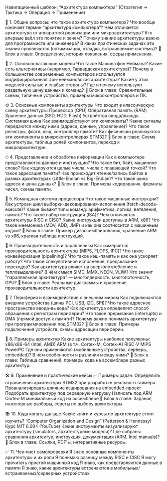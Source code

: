 Навигационный шаблон: “Архитектура компьютера”
(Стратегия → Тактика → Операция → Применение)

📌 1. Общие вопросы: что такое архитектура компьютера?
Что вообще означает термин “архитектура компьютера”?
Чем отличается архитектура от аппаратной реализации или микроархитектуры?
Кто впервые ввёл это понятие и зачем?
Почему знание архитектуры важно для программиста или инженера?
В каких практических задачах эти знания проявляются (оптимизация, отладка, встраиваемые системы)?
🔹 Блок в главе: Определение, история появления, сферы применения.

🧠 2. Основополагающие модели
Что такое Машина фон Неймана?
Какие есть альтернативы (например, Гарвардская архитектура)?
Почему в большинстве современных компьютеров используется модифицированная фон-неймановская архитектура?
Какие у этих моделей сильные и слабые стороны?
Где и почему используют раздельную шину данных и команд?
🔹 Блок в главе: Сравнительные схемы, типичные устройства, примеры микроконтроллеров и ПК.

⚙️ 3. Основные компоненты архитектуры
Что входит в классическую схему архитектуры:
Процессор (CPU)
Оперативная память (RAM)
Хранение данных (SSD, HDD, Flash)
Устройства ввода/вывода
Системная шина
Как взаимодействуют эти компоненты?
Какие сигналы передаются между ними (адреса, данные, управление)?
Что такое регистры, флаги, кэш, контроллер памяти?
Как физически реализуются эти компоненты в микроконтроллерах STM32?
🔹 Блок в главе: Схема архитектуры, таблица ролей компонентов, переход к микроархитектуре.

⏱ 4. Представление и обработка информации
Как в компьютере представляются данные и инструкции?
Что такое бит, байт, машинное слово?
Как кодируются целые числа, числа с плавающей точкой?
Что такое адресация памяти?
Как происходит чтение/запись байтов в разных архитектурах (Little-Endian vs Big-Endian)?
Что такое шина адреса и шина данных?
🔹 Блок в главе: Примеры кодирования, форматы чисел, схемы памяти.

🔁 5. Командная система процессора
Что такое машинные инструкции?
Как устроен цикл выборки-декодирования-исполнения (fetch-decode-execute)?
Какие бывают типы команд: арифметика, логика, ветвления, память?
Что такое набор инструкций (ISA)?
Чем отличаются архитектуры RISC и CISC?
Какие инструкции доступны в ARM, x86?
Что такое мнемоника (MOV, ADD, JMP) и как она соотносится с машинным кодом?
🔹 Блок в главе: Пример дизассемблирования, сравнение ARM vs x86, краткая таблица инструкций.

🧮 6. Производительность и параллелизм
Как измеряется производительность архитектуры (MIPS, FLOPS, IPC)?
Что такое конвейеризация (pipelining)?
Что такое кэш-память и как она ускоряет работу?
Что такое спекулятивное исполнение, предсказание переходов?
Как архитектура влияет на энергопотребление и тепловыделение?
В чём смысл SIMD, MMX, NEON, VLIW?
Что значит "параллельная архитектура" — многоядерность, многопоточность, GPU?
🔹 Блок в главе: Реальные диаграммы и сравнение производительности архитектур.

🔌 7. Периферия и взаимодействие с внешним миром
Как подключаются внешние устройства (шины PCI, USB, I2C, SPI)?
Что такое адресное пространство ввода-вывода?
Как архитектура определяет способ обращения к регистрам периферии?
Что такое прерывания (interrupts) и DMA (прямой доступ к памяти)?
Почему важно понимать архитектуру при программировании под STM32?
🔹 Блок в главе: Примеры подключения устройств, схемы адресации периферии.

🧩 8. Примеры архитектур
Какие архитектуры наиболее популярны:
x86/x86-64 (Intel, AMD)
ARM (в т.ч. Cortex-M, Cortex-A)
RISC-V
MIPS
PowerPC
Где они применяются (мобильные устройства, серверы, embedded)?
В чём особенности и различия между ними?
🔹 Блок в главе: Таблица сравнений, примеры кода на ассемблере разных архитектур.

🛠️ 9. Применение и практические кейсы
✅ Примеры задач:
Определить ограничения архитектуры STM32 при разработке реального таймера
Проанализировать влияние кэширования на embedded-проект
Подобрать архитектуру под серверную нагрузку
Написать под ARM Cortex-M минимальный код на ассемблере
🔹 Блок в главе: Задания, инженерные разборы, советы по выбору архитектуры.

📚 10. Куда копать дальше
Какие книги и курсы по архитектуре стоит изучить?
“Computer Organization and Design” (Patterson & Hennessy)
Курс MIT 6.004 (YouTube)
Какие инструменты визуализируют архитектуру (simulators, архитектурные модели)?
Где собраны сравнения архитектур, инструкция, документация (ARM, Intel manuals)?
🔹 Блок в главе: Ссылки, PDF'ы, интерактивные ресурсы.

✅ 11. Чек-лист самопроверки
 Я знаю основные компоненты архитектуры и их роли
 Я понимаю разницу между RISC и CISC
 Я могу прочитать простой машинный код
 Я знаю, как представляются данные в памяти
 Я знаю, какие архитектуры встречаются в мобильных/встраиваемых/серверных устройствах
